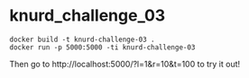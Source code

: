 # knurd_challenge_03
```
docker build -t knurd-challenge-03 .
docker run -p 5000:5000 -ti knurd-challenge-03 
```

Then go to http://localhost:5000/?l=1&r=10&t=100 to try it out!
